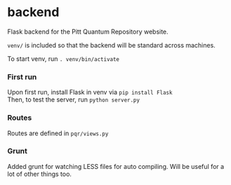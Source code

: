 # backend
Flask backend for the Pitt Quantum Repository website.  
  
`venv/` is included so that the backend will be standard across machines.  
  
To start venv, run `. venv/bin/activate`  

### First run  
Upon first run, install Flask in venv via `pip install Flask`  
Then, to test the server, run `python server.py`  

### Routes  
Routes are defined in `pqr/views.py`


### Grunt  
Added grunt for watching LESS files for auto compiling. Will be useful for a lot of other things too. 


